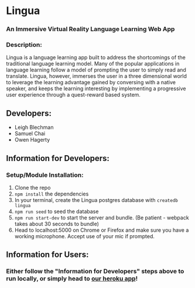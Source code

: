 # Lingua

### An Immersive Virtual Reality Language Learning Web App

### Description: 
Lingua is a language learning app built to address the shortcomings of the traditional language learning model. Many of the popular applications in language learning follow a model of prompting the user to simply read and translate. Lingua, however, immerses the user in a three dimensional world to leverage the learning advantage gained by conversing with a native speaker, and keeps the learning interesting by implementing a progressive user experience through a quest-reward based system. 

## Developers:
* Leigh Blechman
* Samuel Chai
* Owen Hagerty

## Information for Developers:
### Setup/Module Installation:
1. Clone the repo
2. `npm install` the dependencies
3. In your terminal, create the Lingua postgres database with `createdb lingua` 
4. `npm run seed` to seed the database
5. `npm run start-dev` to start the server and bundle. (Be patient - webpack takes about 30 seconds to bundle)
6. Head to localhost:5000 on Chrome or Firefox and make sure you have a working microphone. Accept use of your mic if prompted.

## Information for Users:
### Either follow the "Information for Developers" steps above to run locally, or simply head to [our heroku app](https://lingua-1710.herokuapp.com "Lingua")!
